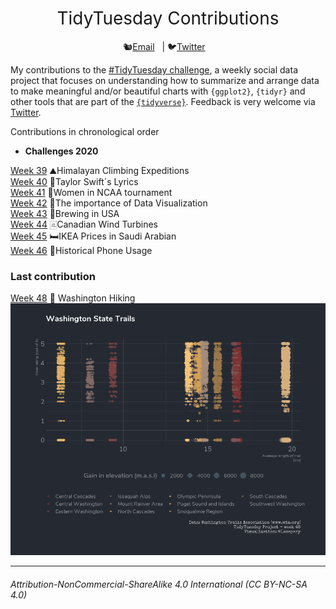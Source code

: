 <h1 style="font-weight:normal" align="center">
  &nbsp;TidyTuesday Contributions&nbsp;
</h1>

<div align="center">

🐿️[Email][Email]&nbsp;&nbsp;&nbsp;| 🐦[Twitter][Twitter]&nbsp;&nbsp;&nbsp;

</div>

<!--
Quick Link
-->

[Twitter]:https://twitter.com/lacapary
[Email]:mailto:lc.pacheco27@gmail.com

My contributions to the [#TidyTuesday challenge](https://github.com/rfordatascience/tidytuesday), a weekly social data project that focuses on understanding how to summarize and arrange data to make meaningful and/or beautiful charts with `{ggplot2}`, `{tidyr}` and other tools that are part of the [`{tidyverse}`](https://www.tidyverse.org/).
Feedback is very welcome via [Twitter](https://twitter.com/lacapary).

Contributions in chronological order 

* **Challenges 2020** 

[Week 39](https://github.com/Lacapary/T_Tuesday/blob/master/codes/week-39.md)  ⛰️Himalayan Climbing Expeditions   
[Week 40](https://github.com/Lacapary/T_Tuesday/blob/master/codes/week-40.md)  🎵Taylor Swift´s Lyrics  
[Week 41](https://github.com/Lacapary/T_Tuesday/blob/master/codes/week-41.md)  🏀Women in NCAA tournament  
[Week 42](https://github.com/Lacapary/T_Tuesday/blob/master/codes/week-42.md)  🦖The importance of Data Visualization  
[Week 43](https://github.com/Lacapary/T_Tuesday/blob/master/codes/week-43.md)  🍻Brewing in USA  
[Week 44](https://github.com/Lacapary/T_Tuesday/blob/master/codes/week-44.md)  🀃Canadian Wind Turbines  
[Week 45](https://github.com/Lacapary/T_Tuesday/blob/master/codes/week-45.md)  🛏️IKEA Prices in Saudi Arabian   
[Week 46](https://github.com/Lacapary/T_Tuesday/blob/master/codes/week-46.md)  📱Historical Phone Usage    

### Last contribution

[Week 48](https://github.com/Lacapary/T_Tuesday/blob/master/codes/week-48.md)  🥾 Washington Hiking  
[![](./codes/README_figs/README-Washington_State-1.png)](https://github.com/Lacapary/T_Tuesday/blob/master/codes/week-48.md) 
***

###### *Attribution-NonCommercial-ShareAlike 4.0 International (CC BY-NC-SA 4.0)*
<div style="width:300px; height:200px">
<img src=https://camo.githubusercontent.com/00f7814990f36f84c5ea74cba887385d8a2f36be/68747470733a2f2f646f63732e636c6f7564706f7373652e636f6d2f696d616765732f63632d62792d6e632d73612e706e67 alt="" height="42">
</div>